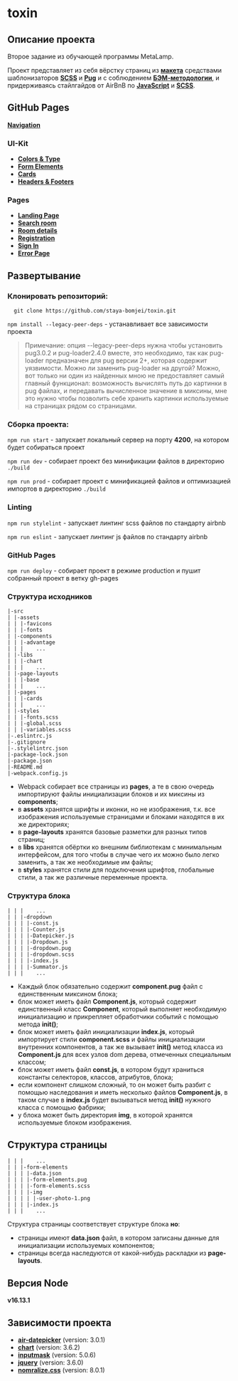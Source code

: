 # toxin

## Описание проекта
Второе задание из обучающей программы MetaLamp.

Проект представляет из себя вёрстку страниц из [**макета**](https://www.figma.com/file/MumYcKVk9RkKZEG6dR5E3A/) средствами шаблонизаторов [**SCSS**](https://sass-lang.com/documentation) и [**Pug**](https://pugjs.org/api/getting-started.html) и с соблюдением [**БЭМ-методологии**](https://ru.bem.info/), и придерживаясь стайлгайдов от AirBnB по [**JavaScript**](https://github.com/airbnb/javascript) и [**SCSS**](https://github.com/airbnb/css).

## GitHub Pages
[**Navigation**](https://staya-bomjei.github.io/toxin)

### UI-Kit
* [**Colors & Type**](https://staya-bomjei.github.io/toxin/colors-and-type.html)
* [**Form Elements**](https://staya-bomjei.github.io/toxin/form-elements.html)
* [**Cards**](https://staya-bomjei.github.io/toxin/cards.html)
* [**Headers & Footers**](https://staya-bomjei.github.io/toxin/headers-and-footers.html)

### Pages
* [**Landing Page**](https://staya-bomjei.github.io/toxin/landing-page.html)
* [**Search room**](https://staya-bomjei.github.io/toxin/search-room.html)
* [**Room details**](https://staya-bomjei.github.io/toxin/room-details.html)
* [**Registration**](https://staya-bomjei.github.io/toxin/registration.html)
* [**Sign In**](https://staya-bomjei.github.io/toxin/sign-in-page.html)
* [**Error Page**](https://staya-bomjei.github.io/toxin/error-page.html)

## Развертывание

### Клонировать репозиторий:

```
  git clone https://github.com/staya-bomjei/toxin.git
```

`npm install --legacy-peer-deps` - устанавливает все зависимости проекта

> Примечание: опция --legacy-peer-deps нужна чтобы установить pug3.0.2 и pug-loader2.4.0 вместе, это необходимо, так как pug-loader предназначен для pug версии 2+, которая содержит уязвимости. Можно ли заменить pug-loader на другой? Можно, вот только ни один из найденных мною не предоставляет самый главный функционал: возможность вычислять путь до картинки в pug файлах, и передавать вычисленное значение в миксины, мне это нужно чтобы позволить себе хранить картинки используемые на страницах рядом со страницами. 

### Сборка проекта:

`npm run start` - запускает локальный сервер на порту **4200**, на котором будет собираться проект

`npm run dev` - собирает проект без минификации файлов в директорию `./build`

`npm run prod` - собирает проект c минификацией файлов и оптимизацией импортов в директорию `./build`

### Linting

`npm run stylelint` - запускает линтинг scss файлов по стандарту airbnb

`npm run eslint` - запускает линтинг js файлов по стандарту airbnb

### GitHub Pages

`npm run deploy` - собирает проект в режиме production и пушит собранный проект в ветку gh-pages

### Структура исходников
```
|-src
| |-assets
| | |-favicons
| | |-fonts
| |-components
| | |-advantage
| | |    ...
| |-libs
| | |-chart
| | |    ...
| |-page-layouts
| | |-base
| | |    ...
| |-pages
| | |-cards
| | |    ...
| |-styles
| | |-fonts.scss
| | |-global.scss
| | |-variables.scss
|-.eslintrc.js
|-.gitignore
|-.stylelintrc.json
|-package-lock.json
|-package.json
|-README.md
|-webpack.config.js
```
* Webpack собирает все страницы из **pages**, а те в свою очередь импортируют файлы инициализации блоков и их миксины из **components**;
* в **assets** хранятся шрифты и иконки, но не изображения, т.к. все изображения используемые страницами и блоками находятся в их же директориях;
* в **page-layouts** хранятся базовые разметки для разных типов страниц;
* в **libs** хранятся обёртки ко внешним библиотекам с минимальным интерфейсом, для того чтобы в случае чего их можно было легко заменить, а так же необходимые им файлы; 
* в **styles** хранятся стили для подключения шрифтов, глобальные стили, а так же различные переменные проекта.
### Структура блока
```
| | |    ...
| | |-dropdown
| | | |-const.js
| | | |-Counter.js
| | | |-Datepicker.js
| | | |-Dropdown.js
| | | |-dropdown.pug
| | | |-dropdown.scss
| | | |-index.js
| | | |-Summator.js
| | |    ...

```
* Каждый блок обязательно содержит **component.pug** файл с единственным миксином блока;
* блок может иметь файл **Component.js**, который содержит единственный класс **Component**, который выполняет необходимую инициализацию и прикрепляет обработчики событий с помощью метода **init()**; 
* блок может иметь файл инициализации **index.js**, который импортирует стили **component.scss** и файлы инициализации внутренних компонентов, а так же вызывает **init()** метод класса из **Component.js** для всех узлов dom дерева, отмеченных специальным классом;
* блок может иметь файл **const.js**, в котором будут храниться константы селекторов, классов, атрибутов, блока;
* если компонент слишком сложный, то он может быть разбит с помощью наследования и иметь несколько файлов **Component.js**, в таком случае в **index.js** будет вызываться метод **init()** нужного класса с помощью фабрики;
* у блока может быть директория **img**, в которой хранятся используемые блоком изображения.

## Структура страницы
```
| | |    ...
| | |-form-elements
| | | |-data.json
| | | |-form-elements.pug
| | | |-form-elements.scss
| | | |-img
| | | | |-user-photo-1.png
| | | |-index.js
| | |    ...
```
Структура страницы соответствует структуре блока **но**:
* страницы имеют **data.json** файл, в котором записаны данные для инициализации используемых компонентов;
* страницы всегда наследуются от какой-нибудь раскладки из **page-layouts**.

## Версия Node
**v16.13.1**

## Зависимости проекта

* [**air-datepicker**](https://github.com/t1m0n/air-datepicker) (version: 3.0.1)
* [**chart**](https://github.com/chartjs/Chart.js) (version: 3.6.2)
* [**inputmask**](https://github.com/RobinHerbots/Inputmask) (version: 5.0.6)
* [**jquery**](https://github.com/jquery/jquery) (version: 3.6.0)
* [**nomralize.css**](https://github.com/necolas/normalize.css/) (version: 8.0.1)
